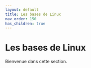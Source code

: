 ```yaml
---
layout: default
title: Les bases de Linux
nav_order: 150
has_children: true
---
```


# Les bases de Linux

Bienvenue dans cette section.
